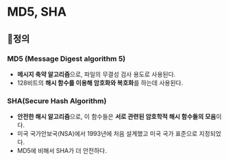 # MD5, SHA



## 📌정의

### MD5 (Message Digest algorithm 5)

+ **메시지 축약 알고리즘**으로, 파일의 무결성 검사 용도로 사용된다.  
+ 128비트의 **해시 함수를 이용해 암호화와 복호화**를 하는데 사용된다.



### SHA(Secure Hash Algorithm)

+ **안전한 해시 알고리즘**으로, 이 함수들은 **서로 관련된 암호학적 해시 함수들의 모음**이다. 
+ 미국 국가안보국(NSA)에서 1993년에 처음 설계했고 미국 국가 표준으로 지정되었다.  
+ MD5에 비해서 SHA가 더 안전하다. 
